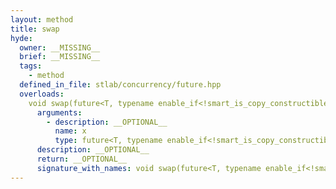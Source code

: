 ```yaml
---
layout: method
title: swap
hyde:
  owner: __MISSING__
  brief: __MISSING__
  tags:
    - method
  defined_in_file: stlab/concurrency/future.hpp
  overloads:
    void swap(future<T, typename enable_if<!smart_is_copy_constructible_v<typename conditional<std::is_void_v<T>, monostate, T>::type>, void>::type> &):
      arguments:
        - description: __OPTIONAL__
          name: x
          type: future<T, typename enable_if<!smart_is_copy_constructible_v<typename conditional<std::is_void_v<T>, monostate, T>::type>, void>::type> &
      description: __OPTIONAL__
      return: __OPTIONAL__
      signature_with_names: void swap(future<T, typename enable_if<!smart_is_copy_constructible_v<typename conditional<std::is_void_v<T>, monostate, T>::type>, void>::type> & x)
---
```

